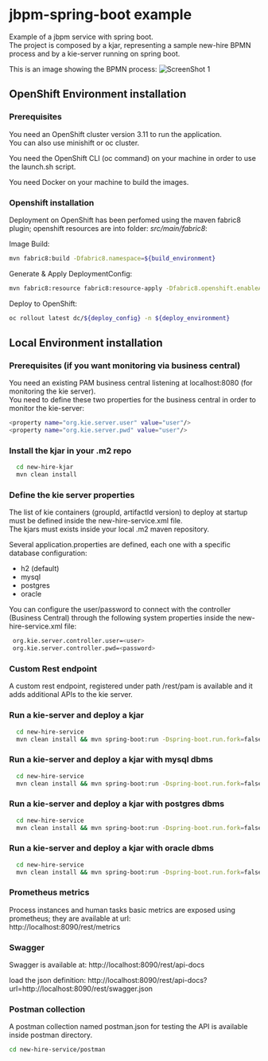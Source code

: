 jbpm-spring-boot example
=============================

Example of a jbpm service with spring boot.<br>
The project is composed by a kjar, representing a sample new-hire BPMN process and by a kie-server running on spring boot.<br>

This is an image showing the BPMN process:
![ScreenShot 1](images/newhire.png)

## OpenShift Environment installation

### Prerequisites

You need an OpenShift cluster version 3.11 to run the application.<br>
You can also use minishift or oc cluster.

You need the OpenShift CLI (oc command) on your machine in order to use the launch.sh script.

You need Docker on your machine to build the images.

### Openshift installation

Deployment on OpenShift has been perfomed using the maven fabric8 plugin; openshift resources are into folder: *src/main/fabric8*:

Image Build:

```bash
mvn fabric8:build -Dfabric8.namespace=${build_environment}
```

Generate & Apply DeploymentConfig:

```bash
mvn fabric8:resource fabric8:resource-apply -Dfabric8.openshift.enableAutomaticTrigger=false -Dfabric8.openshift.imageChangeTrigger=false -Dfabric8.namespace=${deploy_environment} -Dfabric8.generator.name=docker-registry.default.svc:5000/${build_environment}/${service_name}:1.0.0
```

Deploy to OpenShift:

```bash
oc rollout latest dc/${deploy_config} -n ${deploy_environment}
```


## Local Environment installation

### Prerequisites (if you want monitoring via business central)

You need an existing PAM business central listening at localhost:8080 (for monitoring the kie server).<br>
You need to define these two properties for the business central in order to monitor the kie-server:
```bash
<property name="org.kie.server.user" value="user"/>
<property name="org.kie.server.pwd" value="user"/>
```

### Install the kjar in your .m2 repo

```bash
  cd new-hire-kjar
  mvn clean install
```

### Define the kie server properties

The list of kie containers (groupId, artifactId version) to deploy at startup must be defined inside the new-hire-service.xml file.<br>
The kjars must exists inside your local .m2 maven repository.

Several application.properties are defined, each one with a specific database configuration:
 - h2 (default)
 - mysql
 - postgres
 - oracle

You can configure the user/password to connect with the controller (Business Central) through the following system properties inside the new-hire-service.xml file:

```bash
 org.kie.server.controller.user=<user>
 org.kie.server.controller.pwd=<password>
```

### Custom Rest endpoint

A custom rest endpoint, registered under path /rest/pam is available and it adds additional APIs to the kie server.

### Run a kie-server and deploy a kjar

```bash
  cd new-hire-service
  mvn clean install && mvn spring-boot:run -Dspring-boot.run.fork=false -Dorg.kie.server.startup.strategy=LocalContainersStartupStrategy -Dspring.profiles.active=h2 -Ph2
```

### Run a kie-server and deploy a kjar with mysql dbms

```bash
  cd new-hire-service
  mvn clean install && mvn spring-boot:run -Dspring-boot.run.fork=false -Dorg.kie.server.startup.strategy=LocalContainersStartupStrategy -Dspring.profiles.active=mysql -Pmysql
```

### Run a kie-server and deploy a kjar with postgres dbms

```bash
  cd new-hire-service
  mvn clean install && mvn spring-boot:run -Dspring-boot.run.fork=false -Dorg.kie.server.startup.strategy=LocalContainersStartupStrategy -Dspring.profiles.active=postgres -Ppostgres
```

### Run a kie-server and deploy a kjar with oracle dbms

```bash
  cd new-hire-service
  mvn clean install && mvn spring-boot:run -Dspring-boot.run.fork=false -Dorg.kie.server.startup.strategy=LocalContainersStartupStrategy -Dspring.profiles.active=oracle -Poracle
```

### Prometheus metrics

Process instances and human tasks basic metrics are exposed using prometheus; they are available at url:<br>
http://localhost:8090/rest/metrics

### Swagger

Swagger is available at:
http://localhost:8090/rest/api-docs

load the json definition:
http://localhost:8090/rest/api-docs?url=http://localhost:8090/rest/swagger.json

### Postman collection

A postman collection named postman.json for testing the API is available inside postman directory.

```bash
cd new-hire-service/postman
```
